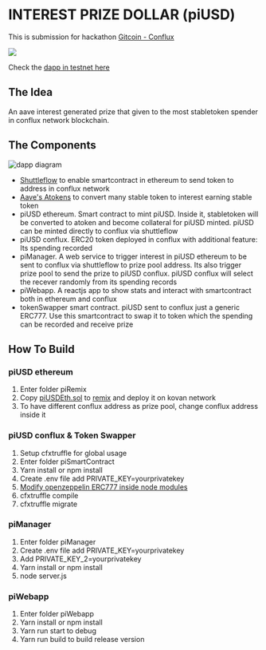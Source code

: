 # INTEREST PRIZE DOLLAR (piUSD)

This is submission for hackathon [Gitcoin - Conflux](https://gitcoin.co/issue/Conflux-Chain/gitcoin-bounties/1/100023997)

[![](http://img.youtube.com/vi/6YarK1sfIvY/0.jpg)](http://www.youtube.com/watch?v=6YarK1sfIvY "Prize Interest Dollar - Gitcoin Conflux Aave Hackathon")

Check the [dapp in testnet here](http://156.67.218.126:8877/)

## The Idea

An aave interest generated prize that given to the most stabletoken spender in conflux network blockchain.

## The Components

![dapp diagram](https://res.cloudinary.com/dey55ubjm/image/upload/v1606056141/flow_gdpta5.png)

- [Shuttleflow](https://conflux-dev.github.io/conflux-dex-docs/shuttleflow/) to enable smartcontract in ethereum to send token to address in conflux network
- [Aave's Atokens](https://aave.com/aTokens/) to convert many stable token to interest earning stable token
- piUSD ethereum. Smart contract to mint piUSD. Inside it, stabletoken will be converted to atoken and become collateral for piUSD minted. piUSD can be minted directly to conflux via shuttleflow
- piUSD conflux. ERC20 token deployed in conflux with additional feature: Its spending recorded
- piManager. A web service to trigger interest in piUSD ethereum to be sent to conflux via shuttleflow to prize pool address. Its also trigger prize pool to send the prize to piUSD conflux. piUSD conflux will select the recever randomly from its spending records
- piWebapp. A reactjs app to show stats and interact with smartcontract both in ethereum and conflux
- tokenSwapper smart contract. piUSD sent to conflux just a generic ERC777. Use this smartcontract to swap it to token which the spending can be recorded and receive prize

## How To Build

### piUSD ethereum

1.  Enter folder piRemix
2.  Copy [piUSDEth.sol](https://github.com/leledumbo549/interest-prize-dollar/blob/main/piRemix/piUSDEth.sol) to [remix](https://remix.ethereum.org) and deploy it on kovan network
3.  To have different conflux address as prize pool, change conflux address inside it

### piUSD conflux & Token Swapper

1.  Setup cfxtruffle for global usage
2.  Enter folder piSmartContract
3.  Yarn install or npm install
4.  Create .env file add PRIVATE_KEY=yourprivatekey
5.  [Modify openzeppelin ERC777 inside node modules](https://github.com/leledumbo549/interest-prize-dollar/blob/main/piSmartContract/hack_for_conflux_erc777.txt)
6.  cfxtruffle compile
7.  cfxtruffle migrate

### piManager

1.  Enter folder piManager
2.  Create .env file add PRIVATE_KEY=yourprivatekey
3.  Add PRIVATE_KEY_2=yourprivatekey
4.  Yarn install or npm install
5.  node server.js

### piWebapp

1.  Enter folder piWebapp
2.  Yarn install or npm install
3.  Yarn run start to debug
4.  Yarn run build to build release version
